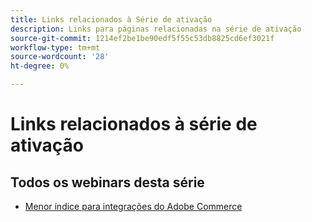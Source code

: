 ```yaml
---
title: Links relacionados à Série de ativação
description: Links para páginas relacionadas na série de ativação
source-git-commit: 1214ef2be1be90edf5f55c53db8825cd6ef3021f
workflow-type: tm+mt
source-wordcount: '28'
ht-degree: 0%

---
```


# Links relacionados à série de ativação

## Todos os webinars desta série

* [Menor índice para integrações do Adobe Commerce](../enablement-series/lower-total-cost-of-owership-commerce-integrations.md)
